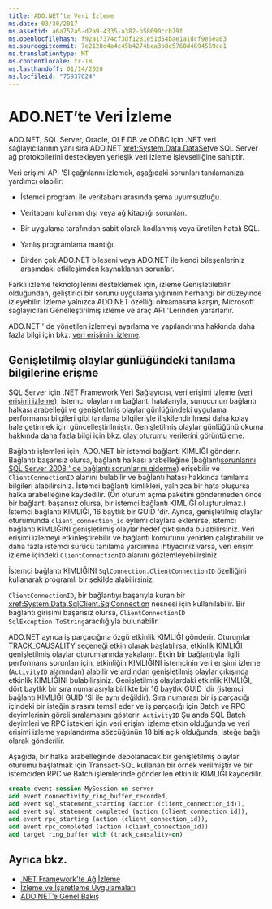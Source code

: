 ```yaml
---
title: ADO.NET’te Veri İzleme
ms.date: 03/30/2017
ms.assetid: a6a752a5-d2a9-4335-a382-b58690ccb79f
ms.openlocfilehash: f92a17374cf3df1281e51d54bae1a1dcf9e5ea03
ms.sourcegitcommit: 7e2128d4a4c45b4274bea3b8e5760d4694569ca1
ms.translationtype: MT
ms.contentlocale: tr-TR
ms.lasthandoff: 01/14/2020
ms.locfileid: "75937624"
---
```

# <a name="data-tracing-in-adonet"></a>ADO.NET’te Veri İzleme

ADO.NET, SQL Server, Oracle, OLE DB ve ODBC için .NET veri sağlayıcılarının yanı sıra ADO.NET <xref:System.Data.DataSet>ve SQL Server ağ protokollerini destekleyen yerleşik veri izleme işlevselliğine sahiptir.

Veri erişimi API 'SI çağrılarını izlemek, aşağıdaki sorunları tanılamanıza yardımcı olabilir:

- İstemci programı ile veritabanı arasında şema uyumsuzluğu.

- Veritabanı kullanım dışı veya ağ kitaplığı sorunları.

- Bir uygulama tarafından sabit olarak kodlanmış veya üretilen hatalı SQL.

- Yanlış programlama mantığı.

- Birden çok ADO.NET bileşeni veya ADO.NET ile kendi bileşenleriniz arasındaki etkileşimden kaynaklanan sorunlar.

Farklı izleme teknolojilerini desteklemek için, izleme Genişletilebilir olduğundan, geliştirici bir sorunu uygulama yığınının herhangi bir düzeyinde izleyebilir. İzleme yalnızca ADO.NET özelliği olmamasına karşın, Microsoft sağlayıcıları Genelleştirilmiş izleme ve araç API 'Lerinden yararlanır.

ADO.NET ' de yönetilen izlemeyi ayarlama ve yapılandırma hakkında daha fazla bilgi için bkz. [veri erişimini izleme](https://docs.microsoft.com/previous-versions/sql/sql-server-2012/hh880086(v=msdn.10)).

## <a name="accessing-diagnostic-information-in-the-extended-events-log"></a>Genişletilmiş olaylar günlüğündeki tanılama bilgilerine erişme

SQL Server için .NET Framework Veri Sağlayıcısı, veri erişimi izleme ([veri erişimi izleme](https://docs.microsoft.com/previous-versions/sql/sql-server-2012/hh880086(v=msdn.10))), istemci olaylarının bağlantı hatalarıyla, sunucunun bağlantı halkası arabelleği ve genişletilmiş olaylar günlüğündeki uygulama performansı bilgileri gibi tanılama bilgileriyle ilişkilendirilmesi daha kolay hale getirmek için güncelleştirilmiştir. Genişletilmiş olaylar günlüğünü okuma hakkında daha fazla bilgi için bkz. [olay oturumu verilerini görüntüleme](https://docs.microsoft.com/previous-versions/sql/sql-server-2012/hh710068(v=sql.110)).

Bağlantı işlemleri için, ADO.NET bir istemci bağlantı KIMLIĞI gönderir. Bağlantı başarısız olursa, bağlantı halkası arabelleğine (bağlantı[sorunlarını SQL Server 2008 ' de bağlantı sorunlarını giderme](https://docs.microsoft.com/archive/blogs/sql_protocols/connectivity-troubleshooting-in-sql-server-2008-with-the-connectivity-ring-buffer)) erişebilir ve `ClientConnectionID` alanını bulabilir ve bağlantı hatası hakkında tanılama bilgileri alabilirsiniz. İstemci bağlantı kimlikleri, yalnızca bir hata oluşursa halka arabelleğine kaydedilir. (Ön oturum açma paketini göndermeden önce bir bağlantı başarısız olursa, bir istemci bağlantı KIMLIĞI oluşturulmaz.) İstemci bağlantı KIMLIĞI, 16 baytlık bir GUID 'dir. Ayrıca, genişletilmiş olaylar oturumunda `client_connection_id` eylemi olaylara eklenirse, istemci bağlantı KIMLIĞINI genişletilmiş olaylar hedef çıktısında bulabilirsiniz. Veri erişimi izlemeyi etkinleştirebilir ve bağlantı komutunu yeniden çalıştırabilir ve daha fazla istemci sürücü tanılama yardımına ihtiyacınız varsa, veri erişim izleme içindeki `ClientConnectionID` alanını gözlemleyebilirsiniz.

İstemci bağlantı KIMLIĞINI `SqlConnection.ClientConnectionID` özelliğini kullanarak programlı bir şekilde alabilirsiniz.

`ClientConnectionID`, bir bağlantıyı başarıyla kuran bir <xref:System.Data.SqlClient.SqlConnection> nesnesi için kullanılabilir. Bir bağlantı girişimi başarısız olursa, `ClientConnectionID` `SqlException.ToString`aracılığıyla bulunabilir.

ADO.NET ayrıca iş parçacığına özgü etkinlik KIMLIĞI gönderir. Oturumlar TRACK_CAUSALITY seçeneği etkin olarak başlatılırsa, etkinlik KIMLIĞI genişletilmiş olaylar oturumlarında yakalanır. Etkin bir bağlantıyla ilgili performans sorunları için, etkinliğin KIMLIĞINI istemcinin veri erişimi izleme (`ActivityID` alanından) alabilir ve ardından genişletilmiş olaylar çıkışında etkinlik KIMLIĞINI bulabilirsiniz. Genişletilmiş olaylardaki etkinlik KIMLIĞI, dört baytlık bir sıra numarasıyla birlikte bir 16 baytlık GUID 'dir (istemci bağlantı KIMLIĞI GUID 'SI ile aynı değildir). Sıra numarası bir iş parçacığı içindeki bir isteğin sırasını temsil eder ve iş parçacığı için Batch ve RPC deyimlerinin göreli sıralamasını gösterir. `ActivityID` Şu anda SQL Batch deyimleri ve RPC istekleri için veri erişimi izleme etkin olduğunda ve veri erişimi izleme yapılandırma sözcüğünün 18 biti açık olduğunda, isteğe bağlı olarak gönderilir.

Aşağıda, bir halka arabelleğinde depolanacak bir genişletilmiş olaylar oturumu başlatmak için Transact-SQL kullanan bir örnek verilmiştir ve bir istemciden RPC ve Batch işlemlerinde gönderilen etkinlik KIMLIĞI kaydedilir.

```sql
create event session MySession on server
add event connectivity_ring_buffer_recorded,
add event sql_statement_starting (action (client_connection_id)),
add event sql_statement_completed (action (client_connection_id)),
add event rpc_starting (action (client_connection_id)),
add event rpc_completed (action (client_connection_id))
add target ring_buffer with (track_causality=on)
```

## <a name="see-also"></a>Ayrıca bkz.

- [.NET Framework'te Ağ İzleme](../../network-programming/network-tracing.md)
- [İzleme ve İşaretleme Uygulamaları](../../debug-trace-profile/tracing-and-instrumenting-applications.md)
- [ADO.NET’e Genel Bakış](ado-net-overview.md)
